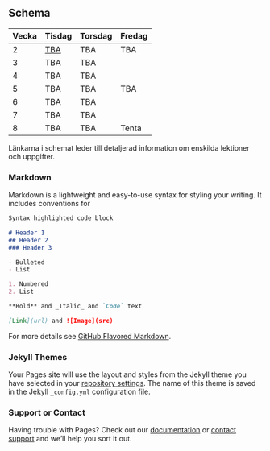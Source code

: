 ## Schema

Vecka|Tisdag |Torsdag|Fredag
-----|-------|-------|------
2|[TBA](lecture20190108.md)|TBA|TBA
3|TBA|TBA|
4|TBA|TBA|
5|TBA|TBA|TBA
6|TBA|TBA|
7|TBA|TBA|
8|TBA|TBA|Tenta

Länkarna i schemat leder till detaljerad information om enskilda lektioner och uppgifter.

### Markdown

Markdown is a lightweight and easy-to-use syntax for styling your writing. It includes conventions for

```markdown
Syntax highlighted code block

# Header 1
## Header 2
### Header 3

- Bulleted
- List

1. Numbered
2. List

**Bold** and _Italic_ and `Code` text

[Link](url) and ![Image](src)
```

For more details see [GitHub Flavored Markdown](https://guides.github.com/features/mastering-markdown/).

### Jekyll Themes

Your Pages site will use the layout and styles from the Jekyll theme you have selected in your [repository settings](https://github.com/PGBFDH18/webbutveckling-backend/settings). The name of this theme is saved in the Jekyll `_config.yml` configuration file.

### Support or Contact

Having trouble with Pages? Check out our [documentation](https://help.github.com/categories/github-pages-basics/) or [contact support](https://github.com/contact) and we’ll help you sort it out.
